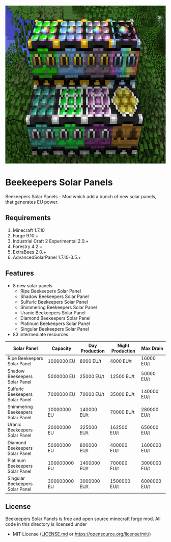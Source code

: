 <p align="center">
  <img width="960" height="496" src="https://github.com/Maksasj/RadioboosMinecraftMods/blob/master/BeekeepersSolarPanels/docs/beekeepersSolarPanels.png">
</p>


# Beekeepers Solar Panels
Beekeepers Solar Panels - Mod which add a bunch of new solar panels, that generates EU power. 

## Requirements
1. Minecraft 1.7.10
2. Forge 9.10.+
3. Industrial Craft 2 Experimental 2.0.+
4. Forestry 4.2.+
4. ExtraBees 2.0.+
6. AdvancedSolarPanel 1.7.10-3.5.+

## Features
- 8 new solar panels
  - Ripe Beekeepers Solar Panel
  - Shadow Beekeepers Solar Panel
  - Sulfuric Beekeepers Solar Panel
  - Shimmering Beekeepers Solar Panel
  - Uranic Beekeepers Solar Panel
  - Diamond Beekeepers Solar Panel
  - Platinum Beekeepers Solar Panel
  - Singular Beekeepers Solar Panel
- 83 intermediate resources


| Solar Panel | Capacity | Day Production | Night Production | Max Drain |
| ----------------------------------| ----------------- | ------------- | -------------- | ------------ |
| Ripe Beekeepers Solar Panel       | 1000000 EU        | 8000 EU/t     | 4000 EU/t      | 16000 EU/t   |
| Shadow Beekeepers Solar Panel     | 5000000 EU        | 25000 EU/t    | 12500 EU/t     | 50000 EU/t   |
| Sulfuric Beekeepers Solar Panel   | 7000000 EU        | 70000 EU/t    | 35000 EU/t     | 140000 EU/t  |
| Shimmering Beekeepers Solar Panel | 10000000 EU       | 140000 EU/t   | 70000 EU/t     | 280000 EU/t  |
| Uranic Beekeepers Solar Panel     | 20000000 EU       | 325000 EU/t   | 162500 EU/t    | 650000 EU/t  |
| Diamond Beekeepers Solar Panel    | 50000000 EU       | 800000 EU/t   | 400000 EU/t    | 1600000 EU/t |
| Platinum Beekeepers Solar Panel   | 100000000 EU      | 1400000 EU/t  | 700000 EU/t    | 3000000 EU/t |
| Singular Beekeepers Solar Panel   | 300000000 EU      | 3000000 EU/t  | 1500000 EU/t   | 6000000 EU/t |

## License
Beekeepers Solar Panels is free and open source minecraft forge mod. All code in this directory is licensed under
- MIT License ([LICENSE.md](https://github.com/Maksasj/RadioboosMinecraftMods/blob/master/BeekeepersSolarPanels/LICENSE.md) or https://opensource.org/license/mit/)